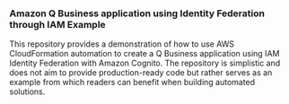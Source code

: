 ### Amazon Q Business application using Identity Federation through IAM Example

This repository provides a demonstration of how to use AWS CloudFormation automation to create a Q Business application using IAM Identity Federation with Amazon Cognito. The repository is simplistic and does not aim to provide production-ready code but rather serves as an example from which readers can benefit when building automated solutions.